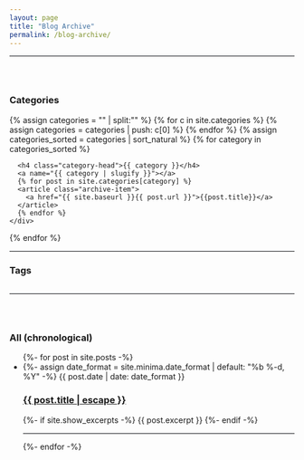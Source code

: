 ```yaml
---
layout: page
title: "Blog Archive"
permalink: /blog-archive/
---
```


<hr style="border-top: 1px solid #e1e4e8; border-right: none; border-bottom: none; border-left: none;">
<div id="categories" style="padding-top:30px; padding-bottom:30px">
  <h3>Categories</h3>
  {% assign categories = "" | split:"" %}
  {% for c in site.categories %}
    {% assign categories = categories | push: c[0] %}
  {% endfor %}
  {% assign categories_sorted = categories | sort_natural %}
  {% for category in categories_sorted %}
    <div class="archive-group">
      <div id="#{{ category | slugify }}"></div>
      <p></p>
      
      <h4 class="category-head">{{ category }}</h4>
      <a name="{{ category | slugify }}"></a>
      {% for post in site.categories[category] %}
      <article class="archive-item">
        <a href="{{ site.baseurl }}{{ post.url }}">{{post.title}}</a>
      </article>
      {% endfor %}
    </div>
  {% endfor %}
</div>

<hr style="border-top: 1px solid #e1e4e8; border-right: none; border-bottom: none; border-left: none;">
<details>
  <summary style="display: inline"><h3>Tags</h3></summary>
  
  <div id="tags" style="padding-top:30px; padding-bottom:30px; margin:5px">
    {% assign tags = "" | split:"" %}
    {% for t in site.tags %}
      {% assign tags = tags | push: t[0] %}
    {% endfor %}
    {% assign tags_sorted = tags | sort_natural %}
    {% for tag in tags_sorted %}
      <div class="archive-group" style="background-color: #e1e4e8; border-radius: 5px; padding: 5px; margin-top: 5px">
        <div id="#{{ tag | slugify }}"></div>
        
        <details>
          <summary>{{ tag }}</summary>
  
          <div style="background-color: white; border-radius: 5px; padding-left: 5px">
          <a name="{{ tag | slugify }}"></a>
          {% for post in site.tags[tag] %}
          <article class="archive-item">
            <a href="{{ site.baseurl }}{{ post.url }}">{{post.title}}</a>
          </article>
        
          {% endfor %}
          </div>
        </details>
        
      </div>
    {% endfor %}
  </div>
  
</details> 

<hr style="border-top: 1px solid #e1e4e8; border-right: none; border-bottom: none; border-left: none;">
<div id="chronological" style="padding-top:30px">
  <h3>All (chronological)</h3>
  <ul class="post-list">
    {%- for post in site.posts -%}
    <li>
      {%- assign date_format = site.minima.date_format | default: "%b %-d, %Y" -%}
      <span class="post-meta">{{ post.date | date: date_format }}</span>
      <h3>
        <a class="post-link" href="{{ post.url | relative_url }}">
          {{ post.title | escape }}
        </a>
      </h3>
      {%- if site.show_excerpts -%}
        {{ post.excerpt }}
      {%- endif -%}
      <hr style="border-top: 1px solid #e1e4e8; border-right: none; border-bottom: none; border-left: none;">
    </li>
    {%- endfor -%}
  </ul>
</div>
